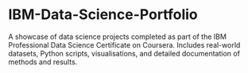 # IBM-Data-Science-Portfolio
A showcase of data science projects completed as part of the IBM Professional Data Science Certificate on Coursera. Includes real-world datasets, Python scripts, visualisations, and detailed documentation of methods and results.
